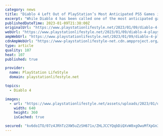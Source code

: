 ```yaml
---
category: news
title: "Diablo 4 Left Out of PlayStation’s Most Anticipated PS5 Games in 2023"
excerpt: "While Diablo 4 has been called one of the most anticipated games of 2023, PlayStation has excluded it from its official list."
publishedDateTime: 2023-01-09T21:38:00Z
originalUrl: "https://www.playstationlifestyle.net/2023/01/09/diablo-4-playstation-most-anticipated-ps5-games-2023/"
webUrl: "https://www.playstationlifestyle.net/2023/01/09/diablo-4-playstation-most-anticipated-ps5-games-2023/"
ampWebUrl: "https://www.playstationlifestyle.net/2023/01/09/diablo-4-playstation-most-anticipated-ps5-games-2023/amp/"
cdnAmpWebUrl: "https://www-playstationlifestyle-net.cdn.ampproject.org/c/s/www.playstationlifestyle.net/2023/01/09/diablo-4-playstation-most-anticipated-ps5-games-2023/amp/"
type: article
quality: 107
heat: 107
published: true

provider:
  name: PlayStation LifeStyle
  domain: playstationlifestyle.net

topics:
  - Diablo 4

images:
  - url: "https://www.playstationlifestyle.net/assets/uploads/2023/01/diablo-4-playstation-editorial-left-off.jpg"
    width: 640
    height: 360
    isCached: true

secured: "kv6do1TO/07z4JRhTz2XW5uZzSH671x/ZHLJCCYQqbDiQXvW8xgOwuMfXpGn3qomGhaFSDN8zKXytsNVb60/Mq8f9abQZyH0KzjDFT0ql1iRyLrc12G24OFmCyGHBJ+X6MTovWz1tTo2q/8lxXdczlOSNJeqb+GvTmpPE41mRiMjYTVLUYb3ybW41le3wDFFQy0mYRmbcZDPSmAsR0jhYkmwurPLYc+qb8N8YhXHHo18Kahwr6vo6l9Zz+VEuAgRJWQSIhXnnVTEOzIDBioT9h5dnNGlXFByQFfiKiw8OWDAd9BJag8zsT7DOXbmEsk3MmvbVVHuH/gz1U+2nAITAAZU+P84wzCRuzuszuWWvCs=;CUKw7LsfAZVHDW2bwNb4GQ=="
---
```


